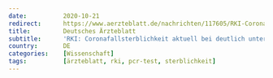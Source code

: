 ```yaml
---
date:          2020-10-21
redirect:      https://www.aerzteblatt.de/nachrichten/117605/RKI-Coronafallsterblichkeit-aktuell-bei-deutlich-unter-1-Prozent
title:         Deutsches Ärzteblatt
subtitle:      'RKI: Corona­fallsterblichkeit aktuell bei deutlich unter 1 Prozent'
country:       DE
categories:    [Wissenschaft]
tags:          [ärzteblatt, rki, pcr-test, sterblichkeit]
---
```

